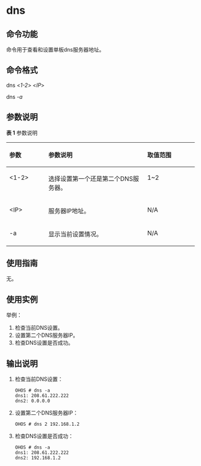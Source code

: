 # dns<a name="ZH-CN_TOPIC_0000001051930305"></a>

## 命令功能<a name="section997513673713"></a>

命令用于查看和设置单板dns服务器地址。

## 命令格式<a name="section146015943711"></a>

dns <_1-2_\> <_IP_\>

dns  _-a_

## 参数说明<a name="section5732111163716"></a>

**表 1**  参数说明

<a name="table1942mcpsimp"></a>
<table><thead align="left"><tr id="row1948mcpsimp"><th class="cellrowborder" valign="top" width="20.79%" id="mcps1.2.4.1.1"><p id="p1950mcpsimp"><a name="p1950mcpsimp"></a><a name="p1950mcpsimp"></a>参数</p>
</th>
<th class="cellrowborder" valign="top" width="52.480000000000004%" id="mcps1.2.4.1.2"><p id="p1952mcpsimp"><a name="p1952mcpsimp"></a><a name="p1952mcpsimp"></a>参数说明</p>
</th>
<th class="cellrowborder" valign="top" width="26.729999999999997%" id="mcps1.2.4.1.3"><p id="p1954mcpsimp"><a name="p1954mcpsimp"></a><a name="p1954mcpsimp"></a>取值范围</p>
</th>
</tr>
</thead>
<tbody><tr id="row1955mcpsimp"><td class="cellrowborder" valign="top" width="20.79%" headers="mcps1.2.4.1.1 "><p id="p1957mcpsimp"><a name="p1957mcpsimp"></a><a name="p1957mcpsimp"></a>&lt;1-2&gt;</p>
</td>
<td class="cellrowborder" valign="top" width="52.480000000000004%" headers="mcps1.2.4.1.2 "><p id="p1959mcpsimp"><a name="p1959mcpsimp"></a><a name="p1959mcpsimp"></a>选择设置第一个还是第二个DNS服务器。</p>
</td>
<td class="cellrowborder" valign="top" width="26.729999999999997%" headers="mcps1.2.4.1.3 "><p id="p1961mcpsimp"><a name="p1961mcpsimp"></a><a name="p1961mcpsimp"></a>1~2</p>
</td>
</tr>
<tr id="row1962mcpsimp"><td class="cellrowborder" valign="top" width="20.79%" headers="mcps1.2.4.1.1 "><p id="p1964mcpsimp"><a name="p1964mcpsimp"></a><a name="p1964mcpsimp"></a>&lt;IP&gt;</p>
</td>
<td class="cellrowborder" valign="top" width="52.480000000000004%" headers="mcps1.2.4.1.2 "><p id="p1966mcpsimp"><a name="p1966mcpsimp"></a><a name="p1966mcpsimp"></a>服务器IP地址。</p>
</td>
<td class="cellrowborder" valign="top" width="26.729999999999997%" headers="mcps1.2.4.1.3 "><p id="entry1967mcpsimpp0"><a name="entry1967mcpsimpp0"></a><a name="entry1967mcpsimpp0"></a>N/A</p>
</td>
</tr>
<tr id="row1968mcpsimp"><td class="cellrowborder" valign="top" width="20.79%" headers="mcps1.2.4.1.1 "><p id="p1970mcpsimp"><a name="p1970mcpsimp"></a><a name="p1970mcpsimp"></a>-a</p>
</td>
<td class="cellrowborder" valign="top" width="52.480000000000004%" headers="mcps1.2.4.1.2 "><p id="p1972mcpsimp"><a name="p1972mcpsimp"></a><a name="p1972mcpsimp"></a>显示当前设置情况。</p>
</td>
<td class="cellrowborder" valign="top" width="26.729999999999997%" headers="mcps1.2.4.1.3 "><p id="entry1973mcpsimpp0"><a name="entry1973mcpsimpp0"></a><a name="entry1973mcpsimpp0"></a>N/A</p>
</td>
</tr>
</tbody>
</table>

## 使用指南<a name="section15642141417371"></a>

无。

## 使用实例<a name="section1995841617370"></a>

举例：

1.  检查当前DNS设置。
2.  设置第二个DNS服务器IP。
3.  检查DNS设置是否成功。

## 输出说明<a name="section1114210258917"></a>

1.  检查当前DNS设置：

    ```
    OHOS # dns -a
    dns1: 208.61.222.222
    dns2: 0.0.0.0
    ```

2.  设置第二个DNS服务器IP：

    ```
    OHOS # dns 2 192.168.1.2
    ```

3.  检查DNS设置是否成功：

    ```
    OHOS # dns -a
    dns1: 208.61.222.222
    dns2: 192.168.1.2
    ```


